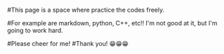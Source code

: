 #This page is a space where practice the codes freely. 

#For example are markdown, python, C++, etc!! I'm not good at it, but I'm going to work hard.

#Please cheer for me! #Thank you! 😁😁😁
